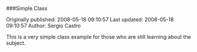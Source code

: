###Simple Class

Originally published: 2008-05-18 09:10:57
Last updated: 2008-05-18 09:10:57
Author: Sergio Castro

This is a very simple class example for those who are still learning about the subject.